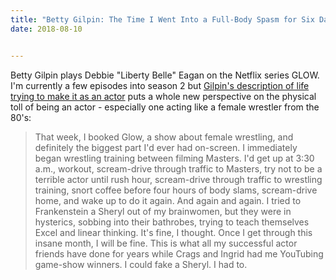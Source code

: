 ```yaml
---
title: "Betty Gilpin: The Time I Went Into a Full-Body Spasm for Six Days"
date: 2018-08-10


---
```


Betty Gilpin plays Debbie "Liberty Belle" Eagan on the Netflix series GLOW. I'm currently a few episodes into season 2 but [Gilpin's description of life trying to make it as an actor](https://www.lennyletter.com/story/betty-gilpin-the-time-i-went-into-a-full-body-spasm-for-six-days) puts a whole new perspective on the physical toll of being an actor - especially one acting like a female wrestler from the 80's:

> That week, I booked Glow, a show about female wrestling, and definitely the biggest part I'd ever had on-screen. I immediately began wrestling training between filming Masters. I'd get up at 3:30 a.m., workout, scream-drive through traffic to Masters, try not to be a terrible actor until rush hour, scream-drive through traffic to wrestling training, snort coffee before four hours of body slams, scream-drive home, and wake up to do it again. And again and again. I tried to Frankenstein a Sheryl out of my brainwomen, but they were in hysterics, sobbing into their bathrobes, trying to teach themselves Excel and linear thinking. It's fine, I thought. Once I get through this insane month, I will be fine. This is what all my successful actor friends have done for years while Crags and Ingrid had me YouTubing game-show winners. I could fake a Sheryl. I had to.
